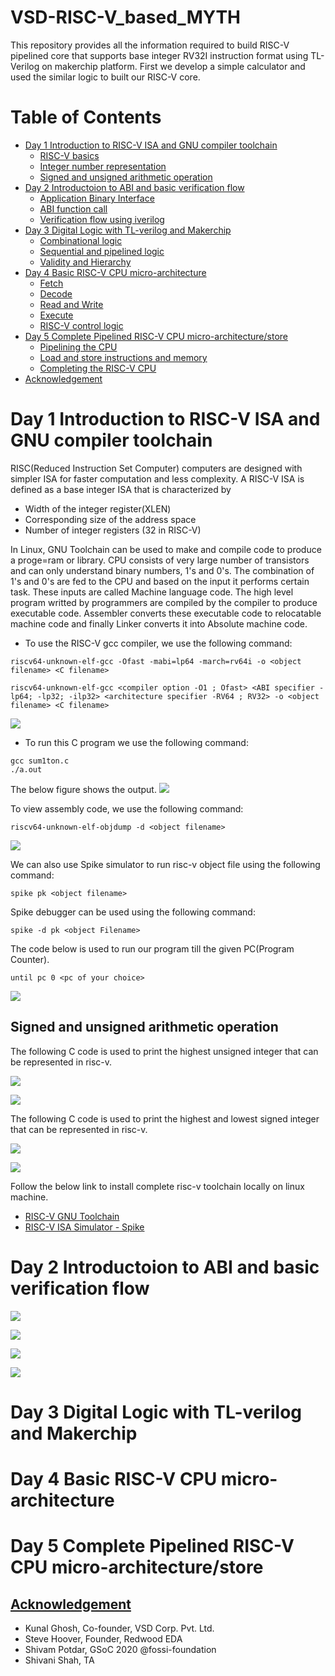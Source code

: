 # VSD-RISC-V_based_MYTH

This repository provides all the information required to build RISC-V pipelined core that supports base integer RV32I instruction format using TL-Verilog on makerchip platform. First we develop a simple calculator and used the similar logic to built our RISC-V core.

# Table of Contents

- [Day 1 Introduction to RISC-V ISA and GNU compiler toolchain](#day-1-introduction-to-risc---v-isa-and-gnu-compiler-toolchain)
  * [RISC-V basics](#rics---v-basics)
  * [Integer number representation](#integer-number-representation)
  * [Signed and unsigned arithmetic operation](#signed-and-unsigned-arithmetic-operation)
- [Day 2 Introductoion to ABI and basic verification flow](#day-2-introduction-to-abi-and-basic-verification-flow)
  * [Application Binary Interface](#application-binary-interface)
  * [ABI function call](#abi-function-call)
  * [Verification flow using iverilog](#verifivation-flow-using-iverilog)
- [Day 3 Digital Logic with TL-verilog and Makerchip](#day-3-digital-logic-with-tl-verilog-and-makerchip)
  * [Combinational logic](#combinational-logic)
  * [Sequential and pipelined logic](#sequential-logic)
  * [Validity and Hierarchy](#validity-and-hierarchy)
- [Day 4 Basic RISC-V CPU micro-architecture](#day-4-basic-risc---v-cpu-micro-architecture)
  * [Fetch](#fetch)
  * [Decode](#decode)
  * [Read and Write](#read-and-write)
  * [Execute](#execute)
  * [RISC-V control logic](#risc---v-control-logic)
- [Day 5 Complete Pipelined RISC-V CPU micro-architecture/store](#day-5-complete-pipelined-risc---v-cpu-micor---architecture/store)
  * [Pipelining the CPU](#pipelining-the-cpu)
  * [Load and store instructions and memory](#load-and-store-instructions-and-memory)
  * [Completing the RISC-V CPU](#completing-the-risc---v-cpu)
- [Acknowledgement](#acknowledgement)

# Day 1 Introduction to RISC-V ISA and GNU compiler toolchain

RISC(Reduced Instruction Set Computer) computers are designed with simpler ISA for faster computation and less complexity. A RISC-V ISA is defined as a base integer ISA that is characterized by
  * Width of the integer register(XLEN)
  * Corresponding size of the address space
  * Number of integer registers (32 in RISC-V)

In Linux, GNU Toolchain can be used to make and compile code to produce a proge=ram or library. CPU consists of very large number of transistors and can only understand binary numbers, 1's and 0's. The combination of 1's and 0's are fed to the CPU and based on the input it performs certain task. These inputs are called Machine language code. The high level program writted by programmers are compiled by the compiler to produce executable code. Assembler converts these executable code to relocatable machine code and finally Linker converts it into Absolute machine code.

  * To use the RISC-V gcc compiler, we use the following command:
  
`riscv64-unknown-elf-gcc -Ofast -mabi=lp64 -march=rv64i -o <object filename> <C filename>`

`riscv64-unknown-elf-gcc <compiler option -O1 ; Ofast> <ABI specifier -lp64; -lp32; -ilp32> <architecture specifier -RV64 ; RV32> -o <object filename> <C filename>`

![](images/day1/1_1.1_sum1tonCode.png)

  * To run this C program we use the following command:
  ```
  gcc sum1ton.c
  ./a.out
  ``` 
The below figure shows the output.
![](images/day1/1_1.2_sum1tonRun.png)

To view assembly code, we use the following command:

`riscv64-unknown-elf-objdump -d <object filename>`

![](images/day1/1_1.3_main.png)

We can also use Spike simulator to run risc-v object file using the following command:

`spike pk <object filename>`

Spike debugger can be used using the following command:

`spike -d pk <object Filename>`

The code below is used to run our program till the given PC(Program Counter).

`until pc 0 <pc of your choice>`

![](images/day1/1_2_sum1tonDebug.png)

## Signed and unsigned arithmetic operation

The following C code is used to print the highest unsigned integer that can be represented in risc-v.

![](images/day1/1_3_unsignedHighestCode.png)

![](images/day1/1_9_unsignedHighestRun.png)

The following C code is used to print the highest and lowest signed integer that can be represented in risc-v.

![](images/day1/1_10_signedHighestCode.png)

![](images/day1/1_11_signedHighestCodeRun.png)



Follow the below link to install complete risc-v toolchain locally on linux machine.

  * [RISC-V GNU Toolchain](http://hdlexpress.com/RisKy1/How2/toolchain/toolchain.html)
  * [RISC-V ISA Simulator - Spike](https://github.com/kunalg123/riscv_workshop_collaterals)


# Day 2 Introductoion to ABI and basic verification flow

![](images/day2/2_1_ls.png)

![](images/day2/2_2_testFile.png)

![](images/day2/2_3_rvimsh.png)

![](images/day2/2_4_run.png)





# Day 3 Digital Logic with TL-verilog and Makerchip

# Day 4 Basic RISC-V CPU micro-architecture

# Day 5 Complete Pipelined RISC-V CPU micro-architecture/store

## [Acknowledgement](#acknowledgement)
  * Kunal Ghosh, Co-founder, VSD Corp. Pvt. Ltd.
  * Steve Hoover, Founder, Redwood EDA
  * Shivam Potdar, GSoC 2020 @fossi-foundation
  * Shivani Shah, TA
